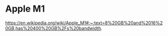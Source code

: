 # Apple M1

https://en.wikipedia.org/wiki/Apple_M1#:~:text=8%20GB%20and%2016%20GB,has%20400%20GB%2Fs%20bandwidth.
